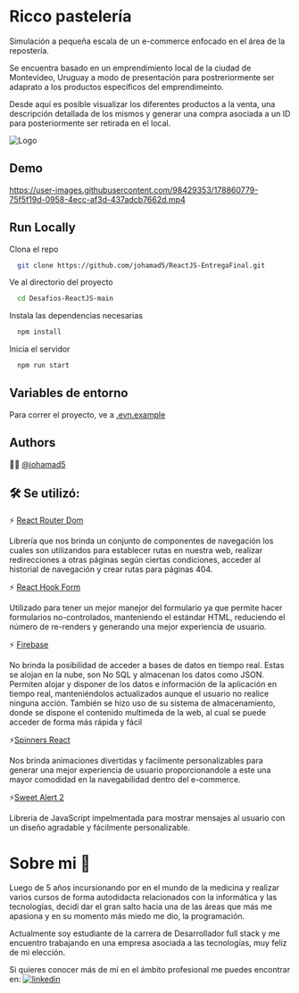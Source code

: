 
# Ricco pastelería

Simulación a pequeña escala de un e-commerce enfocado en el área de la repostería.

Se encuentra basado en un emprendimiento local de la ciudad de Montevideo, Uruguay a modo de presentación para postreriormente ser adaprato a los productos específicos del emprendimeinto.

Desde aquí es posible visualizar los diferentes productos a la venta, una descripción detallada de los mismos y generar una compra asociada a un ID para posteriormente ser retirada en el local.



![Logo](https://firebasestorage.googleapis.com/v0/b/proyectofinal-reactjs-32aed.appspot.com/o/miliLogo.png?alt=media&token=7652c8ba-b105-4b6f-811d-f7e074ff7e68)

## Demo

https://user-images.githubusercontent.com/98429353/178860779-75f5f19d-0958-4ecc-af3d-437adcb7662d.mp4

## Run Locally

Clona el repo

```bash
  git clone https://github.com/johamad5/ReactJS-EntregaFinal.git
```

Ve al directorio del proyecto

```bash
  cd Desafios-ReactJS-main 
```

Instala las dependencias necesarias

```bash
  npm install
```

Inicia el servidor

```bash
  npm run start
```


## Variables de entorno

Para correr el proyecto, ve a [.evn.example](https://github.com/johamad5/ReactJS-EntregaFinal/blob/main/.env.example)
 

## Authors

👩‍💻 [@johamad5](https://github.com/johamad5)


## 🛠 Se utilizó:

⚡️ [React Router Dom](https://www.npmjs.com/package/react-router-dom) 

Librería que nos brinda un conjunto de componentes de navegación los cuales son utilizandos para establecer rutas en nuestra web, realizar redirecciones a otras páginas según ciertas condiciones, acceder al historial de navegación y crear rutas para páginas 404.


⚡️ [React Hook Form](https://react-hook-form.com/get-started)

Utilizado para tener un mejor manejor del formulario ya que permite hacer formularios no-controlados, manteniendo el estándar HTML, reduciendo el número de re-renders y generando una mejor experiencia de usuario.


⚡️ [Firebase](https://firebase.google.com/docs?gclid=CjwKCAjwt7SWBhAnEiwAx8ZLak5Xr5QLGL7b3O2DIsKPCS7X1qoXYug8UW12DXSMCFc6gQx6bTITaxoCO70QAvD_BwE&gclsrc=aw.ds)

No brinda la posibilidad de acceder a bases de datos en tiempo real. Estas se alojan en la nube, son No SQL y almacenan los datos como JSON. Permiten alojar y disponer de los datos e información de la aplicación en tiempo real, manteniéndolos actualizados aunque el usuario no realice ninguna acción.
También se hizo uso de su sistema de almacenamiento, donde se dispone el contenido multimeda de la web, al cual se puede acceder de forma más rápida y fácil


⚡️[Spinners React](https://www.npmjs.com/package/spinners-react)

Nos brinda animaciones divertidas y facilmente personalizables para generar una mejor experiencia de usuario proporcionandole a este una mayor comodidad en la navegabilidad dentro del e-commerce.


⚡️[Sweet Alert 2](https://sweetalert2.github.io/)

Libreria de JavaScript impelmentada para mostrar mensajes al usuario con un diseño agradable y fácilmente personalizable.


# Sobre mi 💬

Luego de 5 años incursionando por en el mundo de la medicina y realizar varios cursos de forma autodidacta relacionados con la informática y las tecnologías, decidí dar el gran salto hacia una de las áreas que más me apasiona y en su momento más miedo me dio, la programación.

Actualmente soy estudiante de la carrera de Desarrollador full stack y me encuentro trabajando en una empresa asociada a las tecnologías, muy feliz de mi elección. 


Si quieres conocer más de mí en el ámbito profesional me puedes encontrar en:  [![linkedin](https://img.shields.io/badge/linkedin-0A66C2?style=for-the-badge&logo=linkedin&logoColor=white)](https://www.linkedin.com/in/johana-madero-porley/)
